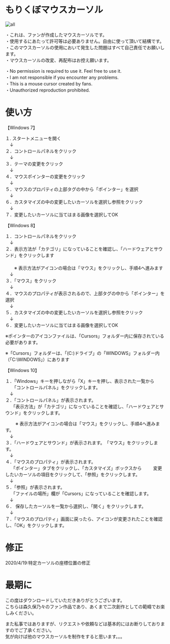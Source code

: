 # もりくぼマウスカーソル
![all](https://user-images.githubusercontent.com/56217982/79690736-f2e4af00-8296-11ea-9ca6-e5c5c7039ab6.gif)

  
・これは、ファンが作成したマウスカーソルです。  
・使用するにあたって許可等は必要ありません。自由に使って頂いて結構です。  
・このマウスカーソルの使用において発生した問題はすべて自己責任でお願いします。  
・マウスカーソルの改変、再配布はお控え願います。

・No permission is required to use it. Feel free to use it.  
・I am not responsible if you encounter any problems.  
・This is a mouse cursor created by fans.  
・Unauthorized reproduction prohibited.  
  
# 使い方

【Windows 7】  
  
１. スタートメニューを開く  
　↓  
２．コントロールパネルをクリック  
　↓  
３．テーマの変更をクリック  
　↓  
４．マウスポインターの変更をクリック  
　↓  
５．マウスのプロパティの上部タグの中から「ポインター」を選択  
　↓  
６．カスタマイズの中の変更したいカーソルを選択し参照をクリック  
　↓  
７．変更したいカーソルに当てはまる画像を選択してOK  

  



【Windows 8】  
  
１．コントロールパネルをクリック  
　↓  
２．表示方法が「カテゴリ」になっていることを確認し、「ハードウェアとサウンド」をクリックします  
　　  
　　※ 表示方法がアイコンの場合は「マウス」をクリックし、手順4へ進みます  
　↓  
３．「マウス」をクリック  
　↓  
４．マウスのプロパティが表示されるので、上部タグの中から「ポインター」を選択  
　↓  
５．カスタマイズの中の変更したいカーソルを選択し参照をクリック  
　↓  
６．変更したいカーソルに当てはまる画像を選択してOK  

  
※ポインターのアイコンファイルは、「Cursors」フォルダー内に保存されている必要があります。  

※「Cursors」フォルダーは、「(C:)ドライブ」の「WINDOWS」フォルダー内（「C:\WINDOWS」）にあります  




  
【Windows 10】  
  
１．「Windows」キーを押しながら「X」キーを押し、表示された一覧から
　　「コントロールパネル」をクリックします。  
　↓  
２．「コントロールパネル」が表示されます。  
 　 「表示方法」が「カテゴリ」になっていることを確認し、「ハードウェアとサウンド」をクリックします。  
  
　　 ※ 表示方法がアイコンの場合は「マウス」をクリックし、手順4へ進みます。  
　↓  
３．「ハードウェアとサウンド」が表示されます。　「マウス」をクリックします。  
　↓  
４．「マウスのプロパティ」が表示されます。  
 　 「ポインター」タブをクリックし、「カスタマイズ」ボックスから
　　 変更したいカーソルの項目をクリックして、「参照」をクリックします。  
　↓  
５．「参照」が表示されます。  
 　 「ファイルの場所」欄が「Cursors」になっていることを確認します。  
　↓  
６． 保存したカーソルを一覧から選択し、「開く」をクリックします。  
　↓  
７．「マウスのプロパティ」画面に戻ったら、アイコンが変更されたことを確認し、「OK」をクリックします。  

  

# 修正
2020/4/19:特定カーソルの座標位置の修正


# 最期に
この度はダウンロードしていただきありがとうございます。  
こちらは森久保乃々のファン作品であり、あくまで二次創作としての範疇でお楽しみください。  
  
また私事ではありますが、リクエストや依頼などは基本的にはお断りしておりますのでご了承ください。  
気が向けば他のマウスカーソルを制作をすると思います。。。  





　
